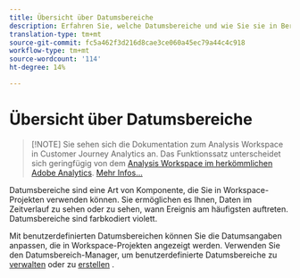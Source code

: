 ```yaml
---
title: Übersicht über Datumsbereiche
description: Erfahren Sie, welche Datumsbereiche und wie Sie sie in Berichte verwenden können.
translation-type: tm+mt
source-git-commit: fc5a462f3d216d8cae3ce060a45ec79a44c4c918
workflow-type: tm+mt
source-wordcount: '114'
ht-degree: 14%

---
```



# Übersicht über Datumsbereiche

>[!NOTE] Sie sehen sich die Dokumentation zum Analysis Workspace in Customer Journey Analytics an. Das Funktionssatz unterscheidet sich geringfügig von dem [Analysis Workspace im herkömmlichen Adobe Analytics](https://docs.adobe.com/content/help/de-DE/analytics/analyze/analysis-workspace/home.html). [Mehr Infos...](/help/getting-started/cja-aa.md)

Datumsbereiche sind eine Art von Komponente, die Sie in Workspace-Projekten verwenden können. Sie ermöglichen es Ihnen, Daten im Zeitverlauf zu sehen oder zu sehen, wann Ereignis am häufigsten auftreten. Datumsbereiche sind farbkodiert violett.

Mit benutzerdefinierten Datumsbereichen können Sie die Datumsangaben anpassen, die in Workspace-Projekten angezeigt werden. Verwenden Sie den Datumsbereich-Manager, um benutzerdefinierte Datumsbereiche zu [verwalten](manage.md) oder zu [erstellen](create.md) .
